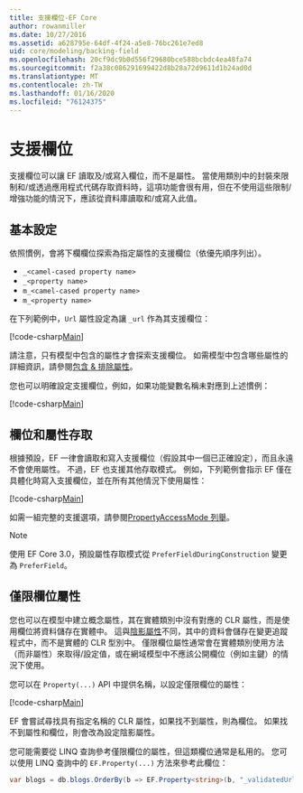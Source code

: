 ```yaml
---
title: 支援欄位-EF Core
author: rowanmiller
ms.date: 10/27/2016
ms.assetid: a628795e-64df-4f24-a5e8-76bc261e7ed8
uid: core/modeling/backing-field
ms.openlocfilehash: 20cf9dc9b0d556f29680bce588bcbdc4ea48fa74
ms.sourcegitcommit: f2a38c086291699422d8b28a72d9611d1b24ad0d
ms.translationtype: MT
ms.contentlocale: zh-TW
ms.lasthandoff: 01/16/2020
ms.locfileid: "76124375"
---
```

# <a name="backing-fields"></a>支援欄位

支援欄位可以讓 EF 讀取及/或寫入欄位，而不是屬性。 當使用類別中的封裝來限制和/或透過應用程式代碼存取資料時，這項功能會很有用，但在不使用這些限制/增強功能的情況下，應該從資料庫讀取和/或寫入此值。

## <a name="basic-configuration"></a>基本設定

依照慣例，會將下欄欄位探索為指定屬性的支援欄位（依優先順序列出）。 

* `_<camel-cased property name>`
* `_<property name>`
* `m_<camel-cased property name>`
* `m_<property name>`

在下列範例中，`Url` 屬性設定為讓 `_url` 作為其支援欄位：

[!code-csharp[Main](../../../samples/core/Modeling/Conventions/BackingField.cs#Sample)]

請注意，只有模型中包含的屬性才會探索支援欄位。 如需模型中包含哪些屬性的詳細資訊，請參閱[包含 & 排除屬性](included-properties.md)。

您也可以明確設定支援欄位，例如，如果功能變數名稱未對應到上述慣例：

[!code-csharp[Main](../../../samples/core/Modeling/FluentAPI/BackingField.cs?name=BackingField&highlight=5)]

## <a name="field-and-property-access"></a>欄位和屬性存取

根據預設，EF 一律會讀取和寫入支援欄位（假設其中一個已正確設定），而且永遠不會使用屬性。 不過，EF 也支援其他存取模式。 例如，下列範例會指示 EF 僅在具體化時寫入支援欄位，並在所有其他情況下使用屬性：

[!code-csharp[Main](../../../samples/core/Modeling/FluentAPI/BackingFieldAccessMode.cs?name=BackingFieldAccessMode&highlight=6)]

如需一組完整的支援選項，請參閱[PropertyAccessMode 列舉](https://docs.microsoft.com/dotnet/api/microsoft.entityframeworkcore.propertyaccessmode)。

> [!NOTE]
> 使用 EF Core 3.0，預設屬性存取模式從 `PreferFieldDuringConstruction` 變更為 `PreferField`。

## <a name="field-only-properties"></a>僅限欄位屬性

您也可以在模型中建立概念屬性，其在實體類別中沒有對應的 CLR 屬性，而是使用欄位將資料儲存在實體中。 這與[陰影屬性](shadow-properties.md)不同，其中的資料會儲存在變更追蹤程式中，而不是實體的 CLR 型別中。 僅限欄位屬性通常會在實體類別使用方法（而非屬性）來取得/設定值，或在網域模型中不應該公開欄位（例如主鍵）的情況下使用。

您可以在 `Property(...)` API 中提供名稱，以設定僅限欄位的屬性：

[!code-csharp[Main](../../../samples/core/Modeling/FluentAPI/BackingFieldNoProperty.cs#Sample)]

EF 會嘗試尋找具有指定名稱的 CLR 屬性，如果找不到屬性，則為欄位。 如果找不到屬性和欄位，則會改為設定陰影屬性。

您可能需要從 LINQ 查詢參考僅限欄位的屬性，但這類欄位通常是私用的。 您可以使用 LINQ 查詢中的 `EF.Property(...)` 方法來參考此欄位：

``` csharp
var blogs = db.blogs.OrderBy(b => EF.Property<string>(b, "_validatedUrl"));
```
